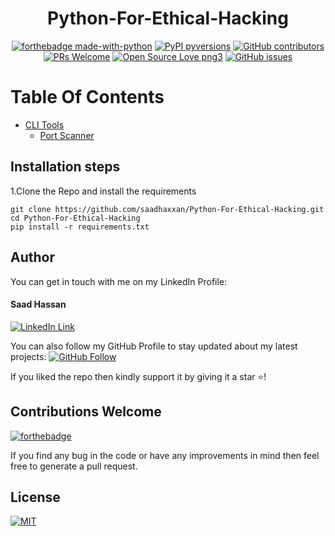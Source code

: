 <div align="center">
<h1>Python-For-Ethical-Hacking</h1>
  
[![forthebadge made-with-python](http://ForTheBadge.com/images/badges/made-with-python.svg)](https://www.python.org/)
[![PyPI pyversions](https://img.shields.io/pypi/pyversions/ansicolortags.svg)](https://pypi.python.org/pypi/ansicolortags/)
[![GitHub contributors](https://img.shields.io/github/contributors/Naereen/StrapDown.js.svg)](https://GitHub.com/saadhaxxan/Python-For-Ethical-Hacking/graphs/contributors/)
[![PRs Welcome](https://img.shields.io/badge/PRs-welcome-brightgreen.svg?style=flat-square)](http://makeapullrequest.com)
[![Open Source Love png3](https://badges.frapsoft.com/os/v3/open-source.png?v=103)](https://github.com/ellerbrock/open-source-badges/)
[![GitHub issues](https://img.shields.io/github/issues/Naereen/StrapDown.js.svg)](https://GitHub.com/saadhaxxan/Python-For-Ethical-Hacking/issues/)

</div>

# Table Of Contents

- [CLI Tools](#)
  * [Port Scanner](https://github.com/saadhaxxan/Python-For-Ethical-Hacking/tree/master/PortScanner)




## Installation steps

1.Clone the Repo and install the requirements

```
git clone https://github.com/saadhaxxan/Python-For-Ethical-Hacking.git
cd Python-For-Ethical-Hacking
pip install -r requirements.txt
```

## Author
You can get in touch with me on my LinkedIn Profile:

#### Saad Hassan
[![LinkedIn Link](https://img.shields.io/badge/Connect-saadhaxxan-blue.svg?logo=linkedin&longCache=true&style=social&label=Connect
)](https://www.linkedin.com/in/saadhaxxan)

You can also follow my GitHub Profile to stay updated about my latest projects: [![GitHub Follow](https://img.shields.io/badge/Connect-saadhaxxan-blue.svg?logo=Github&longCache=true&style=social&label=Follow)](https://github.com/saadhaxxan)

If you liked the repo then kindly support it by giving it a star ⭐!

## Contributions Welcome
[![forthebadge](https://forthebadge.com/images/badges/built-with-love.svg)](#)

If you find any bug in the code or have any improvements in mind then feel free to generate a pull request.

## License
[![MIT](https://img.shields.io/cocoapods/l/AFNetworking.svg?style=style&label=License&maxAge=2592000)](../master/LICENSE)
